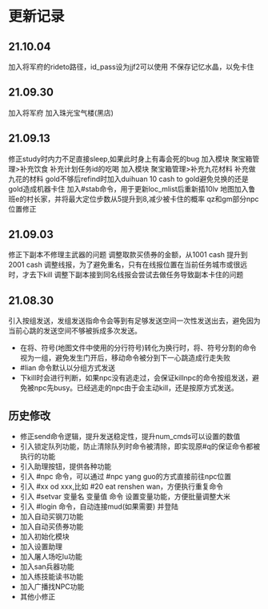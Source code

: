 # 更新记录

## 21.10.04
加入将军府的rideto路径，id_pass设为jjf2可以使用
不保存记忆水晶，以免卡住
## 21.09.30
加入将军府
加入珠光宝气楼(黑店)
## 21.09.13
修正study时内力不足直接sleep,如果此时身上有毒会死的bug
加入模块 聚宝箱管理>补充饮食 补充计划任务id的吃喝
加入模块 聚宝箱管理>补充九花材料 补充做九花的材料
gold不够后refind时加入duihuan 10 cash to gold避免兑换的还是gold造成机器卡住
加入#stab命令，用于更新loc_mlist后重新插10lv
地图加入鲁班e的村长家，并将最大定位步数从5提升到8,减少被卡住的概率
qz和gm部分npc位置修正

## 21.09.03
修正下副本不修理主武器的问题
调整取款买债券的金额，从1001 cash 提升到2001 cash
调整线报，为了避免重名，只有在线报位置在当前任务城市或很远时，才去下kill
调整下副本接到同名线报会尝试去做任务导致副本卡住的问题
## 21.08.30

引入按组发送，发组发送指命令会等到有足够发送空间一次性发送出去，避免因为当前心跳的发送空间不够被拆成多次发送。

* 在将、符号(地图文件中使用的分行符号)转化为换行时，将、符号分割的命令视为一组，避免发生门开后，移动命令被分到下一心跳造成行走失败
* #lian 命令默认以分组方式发送
* 下kill时会进行判断，如果npc没有逃走过，会保证killnpc的命令按组发送，避免被npc先busy。已经逃走的npc由于会主动kill，还是按原方式发送。

## 历史修改

* 修正send命令逻辑，提升发送稳定性，提升num_cmds可以设置的数值
* 引入锁定队列功能，防止清除队列时命令被清除，即实现原#q的保证命令都被执行的功能
* 引入助理按钮，提供各种功能
* 引入 #npc 命令，可以通过 #npc yang guo的方式直接前往npc位置
* 引入 #xx od xxx,比如 #20 eat renshen wan，方便执行重复命令
* 引入 #setvar 变量名 变量值 命令 设置变量功能，方便批量调整大米
* 引入 #login 命令，自动连接mud(如果需要) 并登陆
* 加入自动买钢刀功能
* 加入自动买债券功能
* 加入初始化模块
* 加入设置助理
* 加入屠人场吃lu功能
* 加入san兵器功能
* 加入练技能读书功能
* 加入广播找NPC功能
* 其他小修正
